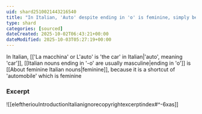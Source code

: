 ```yaml
---
uid: shard2510021443216540
title: "In Italian, 'Auto' despite ending in 'o' is feminine, simply because it is a shortcut of 'automobile' which is feminine"
type: shard
categories: [sourced]
dateCreated: 2025-10-02T06:43:21+00:00
dateModified: 2025-10-03T05:27:19+00:00
---
```

In Italian, [['La macchina' or L'auto' is 'the car' in Italian|'auto', meaning 'car']], [[Italian nouns ending in '-o' are usually masculine|ending in 'o']] is [[About feminine Italian nouns|feminine]], because it is a shortcut of 'automobile' which is feminine

### Excerpt
![[eleftheriouIntroductionItalianignorecopyrightexcerptindex#^-6xas]]